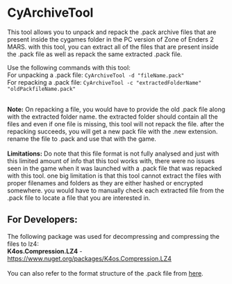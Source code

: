 # CyArchiveTool

This tool allows you to unpack and repack the .pack archive files that are present inside the cygames folder in the PC version of Zone of Enders 2 MARS. with this tool, you can extract all of the files that are present inside the .pack file as well as repack the same extracted .pack file.

Use the following commands with this tool:
<br>For unpacking a .pack file: ```CyArchiveTool -d "fileName.pack" ```
<br>For repacking a .pack file: ```CyArchiveTool -c "extractedFolderName" "oldPackfileName.pack" ```

<br>**Note:** On repacking a file, you would have to provide the old .pack file along with the extracted folder name. the extracted folder should contain all the files and even if one file is missing, this tool will not repack the file. after the repacking succeeds, you will get a new pack file with the .new extension. rename the file to .pack and use that with the game.
<br><br>
**Limitations:** Do note that this file format is not fully analysed and just with this limited amount of info that this tool works with, there were no issues seen in the game when it was launched with a .pack file that was repacked with this tool. one big limitation is that this tool cannot extract the files with proper filenames and folders as they are either hashed or encrypted somewhere. you would have to manually check each extracted file from the .pack file to locate a file that you are interested in. 

## For Developers:
The following package was used for decompressing and compressing the files to lz4:
<br>**K4os.Compression.LZ4** - https://www.nuget.org/packages/K4os.Compression.LZ4
<br><br>You can also refer to the format structure of the .pack file from [here](FormatStruct.md).
